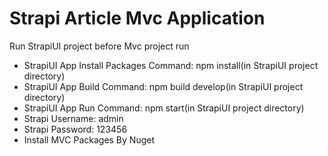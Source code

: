# Strapi Article Mvc Application

Run StrapiUI project before Mvc project run
- StrapiUI App Install Packages Command: npm install(in StrapiUI project directory)
- StrapiUI App Build Command: npm build develop(in StrapiUI project directory)
- StrapiUI App Run Command: npm start(in StrapiUI project directory)
- Strapi Username: admin
- Strapi Password: 123456
- Install MVC Packages By Nuget
